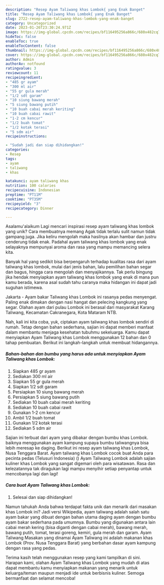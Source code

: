 ```yaml
---
description: "Resep Ayam Taliwang khas Lombok{ yang Enak Banget"
title: "Resep Ayam Taliwang khas Lombok{ yang Enak Banget"
slug: 2722-resep-ayam-taliwang-khas-lombok-yang-enak-banget
category: Uncategorized
date: 2023-01-26T23:30:24.971Z
image: https://img-global.cpcdn.com/recipes/bf116495256a866c/680x482cq70/ayam-taliwang-khas-lombok-foto-resep-utama.jpg
hideToc: false
enableToc: true
enableTocContent: false
thumbnail: https://img-global.cpcdn.com/recipes/bf116495256a866c/680x482cq70/ayam-taliwang-khas-lombok-foto-resep-utama.jpg
cover: https://img-global.cpcdn.com/recipes/bf116495256a866c/680x482cq70/ayam-taliwang-khas-lombok-foto-resep-utama.jpg
author: Admin
authorAv: notfound
ratingvalue: 3
reviewcount: 11
recipeingredient:
- "485 gr ayam"
- "300 ml air"
- "55 gr gula merah"
- "1/2 sdt garam"
- "10 siung bawang merah"
- "5 siung bawang putih"
- "10 buah cabai merah keriting"
- "10 buah cabai rawit"
- "1-2 cm kencur"
- "1/2 buah tomat"
- "1/2 kotak terasi"
- "5 sdm air"
recipeinstructions:

- "Sudah jadi dan siap dihidangkan!"
categories:
- Resep
tags:
- ayam
- taliwang
- khas

katakunci: ayam taliwang khas 
nutrition: 100 calories
recipecuisine: Indonesian
preptime: "PT11M"
cooktime: "PT35M"
recipeyield: "3"
recipecategory: Dinner

---
```



Asalamu'alaikum Lagi mencari inspirasi resep ayam taliwang khas lombok yang unik? Cara membuatnya memang Agak tidak terlalu sulit namun tidak gampang juga. Jika keliru mengolah maka hasilnya akan hambar dan justru cenderung tidak enak. Padahal ayam taliwang khas lombok yang enak selayaknya mempunyai aroma dan rasa yang mampu memancing selera kita.


Banyak hal yang sedikit bisa berpengaruh terhadap kualitas rasa dari ayam taliwang khas lombok, mulai dari jenis bahan, lalu pemilihan bahan segar dan bagus, hingga cara mengolah dan menyajikannya. Tak perlu bingung jika hendak menyiapkan ayam taliwang khas lombok yang enak di mana pun kamu berada, karena asal sudah tahu caranya maka hidangan ini dapat jadi suguhan istimewa.

Jakarta - Ayam bakar Taliwang khas Lombok ini rasanya pedas menyengat. Paling enak dimakan dengan nasi hangat dan pelecing kangkung yang segar. Olahan ayam dari pulau Lombok ini berasal dari masyarakat Karang Taliwang, Kecamatan Cakranegara, Kota Mataram NTB.


Nah, kali ini kita coba, yuk, ciptakan ayam taliwang khas lombok sendiri di rumah. Tetap dengan bahan sederhana, sajian ini dapat memberi manfaat dalam membantu menjaga kesehatan tubuhmu sekeluarga. Kamu dapat menyiapkan Ayam Taliwang khas Lombok menggunakan 12 bahan dan 0 tahap pembuatan. Berikut ini langkah-langkah untuk membuat hidangannya.

<!--inarticleads1-->

##### Bahan-bahan dan bumbu yang harus ada untuk menyiapkan Ayam Taliwang khas Lombok:

1. Siapkan 485 gr ayam
1. Sediakan 300 ml air
1. Siapkan 55 gr gula merah
1. Siapkan 1/2 sdt garam
1. Persiapkan 10 siung bawang merah
1. Persiapkan 5 siung bawang putih
1. Sediakan 10 buah cabai merah keriting
1. Sediakan 10 buah cabai rawit
1. Gunakan 1-2 cm kencur
1. Ambil 1/2 buah tomat
1. Gunakan 1/2 kotak terasi
1. Sediakan 5 sdm air


Sajian ini terbuat dari ayam yang dibakar dengan bumbu khas Lombok. baiknya menggunakan ayam kampung supaya bumbu taliwangnya bisa lebih meresap ke daging. Berikut ini resep ayam taliwang khas Lombok, Nusa Tenggara Barat. Ayam taliwang khas Lombok cocok buat Anda para pecinta pedas (Telusuri Indonesia) () Ayam Taliwang Lombok adalah sajian kuliner khas Lombok yang sangat digemari oleh para wisatawan. Rasa dan kelezatannya tak diragukan lagi mampu menyihir setiap penyantap untuk mencobanya lagi dan lagi! 

<!--inarticleads2-->

##### Cara buat Ayam Taliwang khas Lombok:


1. Selesai dan siap dihidangkan!

Namun tahukah Anda bahwa terdapat fakta unik dan menarik dari masakan khas Lombok ini? Jadi versi Wikipedia, ayam taliwang adalah salah satu ayam bakar yang dibuat dengan bahan utama daging ayam dengan bumbu ayam bakar sederhana pada umumnya. Bumbu yang digunakan antara lain cabai merah kering (bisa diganti dengan cabai merah), bawang merah, bawang putih, tomat, terasi goreng, kemiri, gula merah dan garam. Ayam Taliwang Masakan yang dinamai Ayam Taliwang ini adalah makanan khas Lombok (Prov. Nusa Tenggara Barat) yang berbahan dasar ayam kampung dengan rasa yang pedas. 

Terima kasih telah menggunakan resep yang kami tampilkan di sini. Harapan kami, olahan Ayam Taliwang khas Lombok yang mudah di atas dapat membantu kamu menyiapkan makanan yang menarik untuk keluarga/teman maupun menjadi ide untuk berbisnis kuliner. Semoga bermanfaat dan selamat mencoba!
